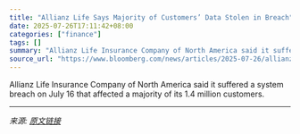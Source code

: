 ```yaml
---
title: "Allianz Life Says Majority of Customers’ Data Stolen in Breach"
date: 2025-07-26T17:11:42+08:00
categories: ["finance"]
tags: []
summary: "Allianz Life Insurance Company of North America said it suffered a system breach on July 16 that affected a majority of its 1.4 million customers."
source_url: "https://www.bloomberg.com/news/articles/2025-07-26/allianz-life-says-majority-of-customers-data-stolen-in-breach"
---
```


Allianz Life Insurance Company of North America said it suffered a system breach on July 16 that affected a majority of its 1.4 million customers.

---

*来源: [原文链接](https://www.bloomberg.com/news/articles/2025-07-26/allianz-life-says-majority-of-customers-data-stolen-in-breach)*

